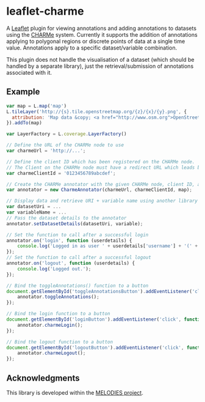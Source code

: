 # leaflet-charme

A [Leaflet](http://leafletjs.com/) plugin for viewing annotations and adding annotations to datasets using the [CHARMe](http://www.charme.org.uk/) system.  Currently it supports the addition of annotations applying to polygonal regions or discrete points of data at a single time value.  Annotations apply to a specific dataset/variable combination.

This plugin does not handle the visualisation of a dataset (which should be handled by a separate library), just the retrieval/submission of annotations associated with it.

## Example

```js
var map = L.map('map')
L.tileLayer('http://{s}.tile.openstreetmap.org/{z}/{x}/{y}.png', {
  attribution: 'Map data &copy; <a href="http://www.osm.org">OpenStreetMap</a>'
}).addTo(map)

var LayerFactory = L.coverage.LayerFactory()

// Define the URL of the CHARMe node to use
var charmeUrl = 'http://...';

// Define the client ID which has been registered on the CHARMe node.
// The Client on the CHARMe node must have a redirect URL which leads back to this page
var charmeClientId = '0123456789abcdef';

// Create the CHARMe annotator with the given CHARMe node, client ID, and map object
var annotator = new CharmeAnnotator(charmeUrl, charmeClientId, map);

// Display data and retrieve URI + variable name using another library
var datasetUri = ... 
var variableName = ...
// Pass the dataset details to the annotator
annotator.setDatasetDetails(datasetUri, variable);

// Set the function to call after a successful login
annotator.on('login', function (userdetails) {
    console.log('Logged in as user ' + userdetails['username'] + '(' + userdetails['first_name'] + ' ' + userdetails['last_name'] + ')');
});
// Set the function to call after a successful logout
annotator.on('logout', function (userdetails) {
    console.log('Logged out.');
});

// Bind the toggleAnnotations() function to a button
document.getElementById('toggleAnnotationsButton').addEventListener('click', function () {
    annotator.toggleAnnotations();
});

// Bind the login function to a button
document.getElementById('loginButton').addEventListener('click', function () {
    annotator.charmeLogin();
});

// Bind the logout function to a button
document.getElementById('logoutButton').addEventListener('click', function () {
    annotator.charmeLogout();
});
```

## Acknowledgments

This library is developed within the [MELODIES project](http://www.melodiesproject.eu).
